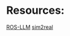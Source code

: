 # Resources:

[ROS-LLM](https://github.com/Auromix/ROS-LLM)
[sim2real](https://github.com/NVlabs/handover-sim2real)